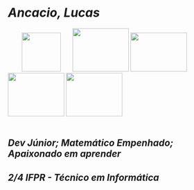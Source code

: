 # _Ancacio, Lucas_
<div class="box">
  &nbsp; &nbsp; &nbsp; &nbsp; <img width=90px height=90px src="https://docs.kodular.io/assets/logo.png" />
  &nbsp; &nbsp; &nbsp; <img width=130px height=100px src="https://www.wolfram.com/homepage/img/carousel-wolfram-alpha.png" />
  <img width=130px height=90px src="https://cdn.jsdelivr.net/gh/devicons/devicon/icons/vscode/vscode-original.svg" />
  <img width=130px height=100px src="https://cdn.jsdelivr.net/gh/devicons/devicon/icons/python/python-original.svg" />
  <img width=130px height=100px src="https://cdn.jsdelivr.net/gh/devicons/devicon/icons/jupyter/jupyter-original-wordmark.svg" />
  <br>
  <br>
<div>

## *Dev Júnior; Matemático Empenhado; Apaixonado em aprender*
## *2/4 IFPR - Técnico em Informática*
